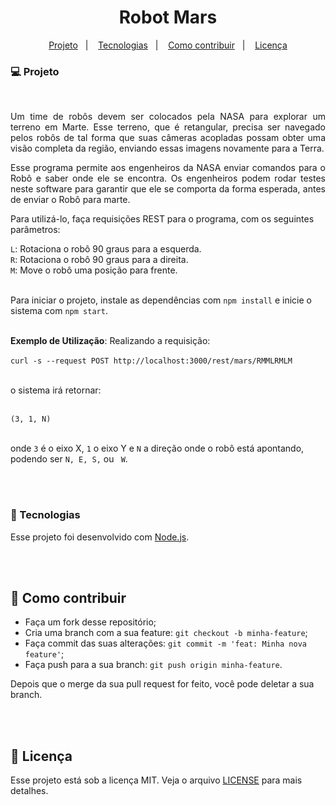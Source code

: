 <h1 align="center">
    Robot Mars
</h1>

<p align="center">
  <a href="#-projeto">Projeto</a>&nbsp;&nbsp;&nbsp;|&nbsp;&nbsp;&nbsp;
  <a href="#-tecnologias">Tecnologias</a>&nbsp;&nbsp;&nbsp;|&nbsp;&nbsp;&nbsp;
  <a href="#-como-contribuir">Como contribuir</a>&nbsp;&nbsp;&nbsp;|&nbsp;&nbsp;&nbsp;
  <a href="#-licença">Licença</a>
</p>

### 💻 Projeto

<br>

<p align="justify">
Um time de robôs devem ser colocados pela NASA para explorar um terreno em Marte. Esse terreno, que é retangular, precisa ser navegado pelos robôs de tal forma que suas câmeras acopladas possam obter uma visão completa da região, enviando essas imagens novamente para a Terra. 
</p>

<p align="justify">
Esse programa permite aos engenheiros da NASA enviar comandos para o Robô e saber onde ele se encontra. Os engenheiros podem rodar testes neste software para garantir que ele se comporta da forma esperada, antes de enviar o Robô para marte.

Para utilizá-lo, faça requisições REST para o programa, com os seguintes parâmetros:
</p>

```L```: Rotaciona o robô 90 graus para a esquerda. <br>
```R```: Rotaciona o robô 90 graus para a direita. <br>
```M```: Move o robô uma posição para frente.<br><br>

Para iniciar o projeto, instale as dependências com ```npm install``` e inicie o sistema com ```npm start```. <br><br>

<b>Exemplo de Utilização</b>: Realizando a requisição: <br><br>
```curl -s --request POST http://localhost:3000/rest/mars/RMMLRMLM```<br> <br>

o sistema irá retornar: <br><br>

```(3, 1, N)``` <br><br>

onde ``3`` é o eixo X, ``1`` o eixo Y e ``N`` a direção onde o robô está apontando, podendo ser ```N, E, S,``` ou ``` W```.

<br><br>

### 🚀 Tecnologias

Esse projeto foi desenvolvido com [Node.js](https://nodejs.org/).

<br><br>

## 🤔 Como contribuir

- Faça um fork desse repositório;
- Cria uma branch com a sua feature: `git checkout -b minha-feature`;
- Faça commit das suas alterações: `git commit -m 'feat: Minha nova feature'`;
- Faça push para a sua branch: `git push origin minha-feature`.

Depois que o merge da sua pull request for feito, você pode deletar a sua branch.

<br><br>

## 📝 Licença

Esse projeto está sob a licença MIT. Veja o arquivo [LICENSE](LICENSE) para mais detalhes.
